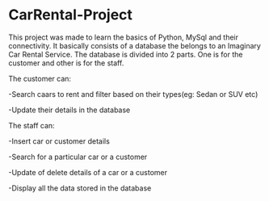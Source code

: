 # CarRental-Project
This project was made to learn the basics of Python, MySql and their connectivity.
It basically consists of a database the belongs to an Imaginary Car Rental Service. 
The database is divided into 2 parts. One is for the customer and other is for the staff. 

The customer can:

-Search caars to rent and filter based on their types(eg: Sedan or SUV etc)

-Update their details in the database

The staff can:

-Insert car or customer details

-Search for a particular car or a customer

-Update of delete details of a car or a customer

-Display all the data stored in the database
